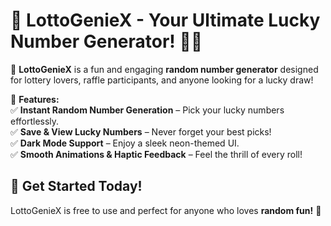 # 🎲 LottoGenieX - Your Ultimate Lucky Number Generator! 🔢✨

🚀 **LottoGenieX** is a fun and engaging **random number generator** designed for lottery lovers, raffle participants, and anyone looking for a lucky draw!  

🎉 **Features:**  
✅ **Instant Random Number Generation** – Pick your lucky numbers effortlessly.  
✅ **Save & View Lucky Numbers** – Never forget your best picks!  
✅ **Dark Mode Support** – Enjoy a sleek neon-themed UI.  
✅ **Smooth Animations & Haptic Feedback** – Feel the thrill of every roll!  

## 🚀 **Get Started Today!**
LottoGenieX is free to use and perfect for anyone who loves **random fun!** 🎰  
